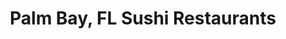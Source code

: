 ---
layout: city
title: Palm Bay, FL Sushi Restaurants
permalink: /florida/palm-bay/
stateAbbr: FL
stateName: Florida
cityName: Palm Bay
---